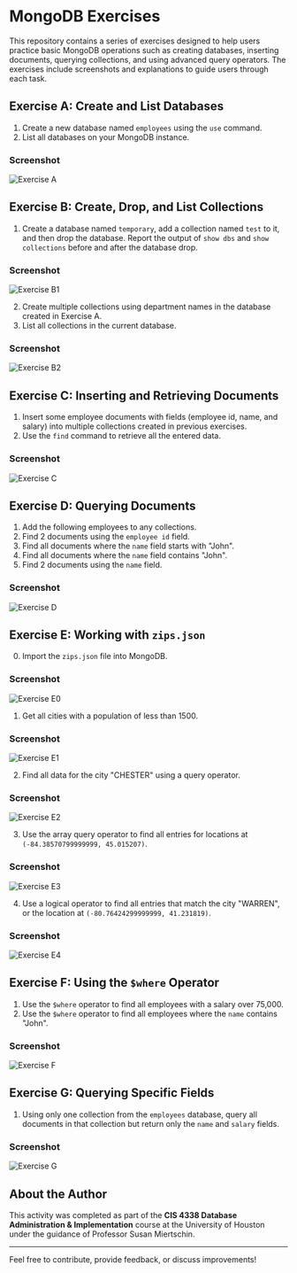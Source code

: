 # MongoDB Exercises

This repository contains a series of exercises designed to help users practice basic MongoDB operations such as creating databases, inserting documents, querying collections, and using advanced query operators. The exercises include screenshots and explanations to guide users through each task.

## Exercise A: Create and List Databases

1. Create a new database named `employees` using the `use` command.
2. List all databases on your MongoDB instance.

### Screenshot
![Exercise A](https://github.com/tlklein/mongodb-exercises/blob/0b44631d43d3c72f1bd2c7fb781898765d47cfae/screenshots/hm2%20part%20a.png)


## Exercise B: Create, Drop, and List Collections

1. Create a database named `temporary`, add a collection named `test` to it, and then drop the database. Report the output of `show dbs` and `show collections` before and after the database drop.

### Screenshot
![Exercise B1](https://github.com/tlklein/mongodb-exercises/blob/0b44631d43d3c72f1bd2c7fb781898765d47cfae/screenshots/hm2%20part%20b.png)

2. Create multiple collections using department names in the database created in Exercise A.
3. List all collections in the current database.

### Screenshot
![Exercise B2](https://github.com/tlklein/mongodb-exercises/blob/0b44631d43d3c72f1bd2c7fb781898765d47cfae/screenshots/hm%202%20part%20b%202.png)


## Exercise C: Inserting and Retrieving Documents

1. Insert some employee documents with fields (employee id, name, and salary) into multiple collections created in previous exercises.
2. Use the `find` command to retrieve all the entered data.

### Screenshot
![Exercise C](https://github.com/tlklein/mongodb-exercises/blob/0b44631d43d3c72f1bd2c7fb781898765d47cfae/screenshots/hm%202%20part%20c.png)

## Exercise D: Querying Documents

1. Add the following employees to any collections.
2. Find 2 documents using the `employee id` field.
3. Find all documents where the `name` field starts with "John".
4. Find all documents where the `name` field contains "John".
5. Find 2 documents using the `name` field.

### Screenshot
![Exercise D](https://github.com/tlklein/mongodb-exercises/blob/0b44631d43d3c72f1bd2c7fb781898765d47cfae/screenshots/hm%202%20part%20d.png)


## Exercise E: Working with `zips.json`

0. Import the `zips.json` file into MongoDB.

### Screenshot
![Exercise E0](https://github.com/tlklein/mongodb-exercises/blob/0b44631d43d3c72f1bd2c7fb781898765d47cfae/screenshots/hm%202%20import.png)

1. Get all cities with a population of less than 1500.

### Screenshot
![Exercise E1](https://github.com/tlklein/mongodb-exercises/blob/0b44631d43d3c72f1bd2c7fb781898765d47cfae/screenshots/hm%202%20part%20e%201.png)

2. Find all data for the city "CHESTER" using a query operator.

### Screenshot
![Exercise E2](https://github.com/tlklein/mongodb-exercises/blob/0b44631d43d3c72f1bd2c7fb781898765d47cfae/screenshots/hm%202%20part%20e%202.5.png)

3. Use the array query operator to find all entries for locations at `(-84.38570799999999, 45.015207)`.

### Screenshot
![Exercise E3](https://github.com/tlklein/mongodb-exercises/blob/0b44631d43d3c72f1bd2c7fb781898765d47cfae/screenshots/hm%202%20part%20e%202.png)

4. Use a logical operator to find all entries that match the city "WARREN", or the location at `(-80.76424299999999, 41.231819)`.

### Screenshot
![Exercise E4](https://github.com/tlklein/mongodb-exercises/blob/0b44631d43d3c72f1bd2c7fb781898765d47cfae/screenshots/hm%202%20part%20e%203.png)


## Exercise F: Using the `$where` Operator

1. Use the `$where` operator to find all employees with a salary over 75,000.
2. Use the `$where` operator to find all employees where the `name` contains "John".

### Screenshot
![Exercise F](https://github.com/tlklein/mongodb-exercises/blob/0b44631d43d3c72f1bd2c7fb781898765d47cfae/screenshots/hm%202%20part%20f.png)


## Exercise G: Querying Specific Fields

1. Using only one collection from the `employees` database, query all documents in that collection but return only the `name` and `salary` fields.

### Screenshot
![Exercise G](https://github.com/tlklein/mongodb-exercises/blob/0b44631d43d3c72f1bd2c7fb781898765d47cfae/screenshots/hm%202%20part%20g.png)


## About the Author

This activity was completed as part of the **CIS 4338 Database Administration & Implementation** course at the University of Houston under the guidance of Professor Susan Miertschin.

---

Feel free to contribute, provide feedback, or discuss improvements!

